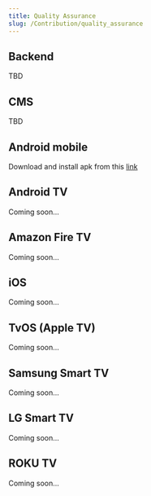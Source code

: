 ```yaml
---
title: Quality Assurance
slug: /Contribution/quality_assurance
---
```


## Backend

TBD

## CMS

TBD

## Android mobile

Download and install apk from this [link](https://appcenter-filemanagement-distrib5ede6f06e.azureedge.net/cee110ed-193d-4d51-9329-16e5992b8fa1/com_stemdiversetv-0.1.3-14-mobile-debug.apk?sv=2019-02-02&sr=c&sig=dWUHb6GScAxZvYvu3B3gEQVNKobx%2Bik8HLjFZwJtxPM%3D&se=2020-08-03T18%3A15%3A36Z&sp=r)

## Android TV

Coming soon...

## Amazon Fire TV

Coming soon...

## iOS

Coming soon...

## TvOS (Apple TV)

Coming soon...

## Samsung Smart TV

Coming soon...

## LG Smart TV

Coming soon...

## ROKU TV

Coming soon...